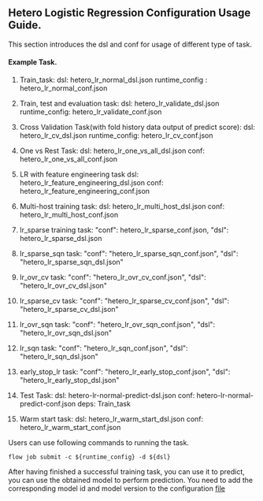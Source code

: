 ## Hetero Logistic Regression Configuration Usage Guide.

This section introduces the dsl and conf for usage of different type of task.

#### Example Task.

1. Train_task:
    dsl: hetero_lr_normal_dsl.json
    runtime_config : hetero_lr_normal_conf.json

2. Train, test and evaluation task:
    dsl: hetero_lr_validate_dsl.json
    runtime_config: hetero_lr_validate_conf.json

3. Cross Validation Task(with fold history data output of predict score):
    dsl: hetero_lr_cv_dsl.json
    runtime_config: hetero_lr_cv_conf.json

4. One vs Rest Task:
    dsl: hetero_lr_one_vs_all_dsl.json
    conf: hetero_lr_one_vs_all_conf.json

5. LR with feature engineering task
    dsl: hetero_lr_feature_engineering_dsl.json
    conf: hetero_lr_feature_engineering_conf.json

6. Multi-host training task:
    dsl: hetero_lr_multi_host_dsl.json
    conf: hetero_lr_multi_host_conf.json

7. lr_sparse training task:
    "conf": hetero_lr_sparse_conf.json,
    "dsl": hetero_lr_sparse_dsl.json

8. lr_sparse_sqn task:
    "conf": "hetero_lr_sparse_sqn_conf.json",
    "dsl": "hetero_lr_sparse_sqn_dsl.json"

9. lr_ovr_cv task:
    "conf": "hetero_lr_ovr_cv_conf.json",
    "dsl": "hetero_lr_ovr_cv_dsl.json"

10. lr_sparse_cv task:
    "conf": "hetero_lr_sparse_cv_conf.json",
    "dsl": "hetero_lr_sparse_cv_dsl.json"

11. lr_ovr_sqn task:
    "conf": "hetero_lr_ovr_sqn_conf.json",
    "dsl": "hetero_lr_ovr_sqn_dsl.json"

12. lr_sqn task:
    "conf": "hetero_lr_sqn_conf.json",
    "dsl": "hetero_lr_sqn_dsl.json"

13. early_stop_lr task:
    "conf": "hetero_lr_early_stop_conf.json",
    "dsl": "hetero_lr_early_stop_dsl.json"

14. Test Task:
    dsl: hetero-lr-normal-predict-dsl.json
    conf: hetero-lr-normal-predict-conf.json
    deps: Train_task
    
15. Warm start task:
    dsl: hetero_lr_warm_start_dsl.json
    conf: hetero_lr_warm_start_conf.json

Users can use following commands to running the task.

    flow job submit -c ${runtime_config} -d ${dsl}

After having finished a successful training task, you can use it to predict, you can use the obtained model to perform prediction. You need to add the corresponding model id and model version to the configuration [file](hetero_lr_normal_predict_conf.json)